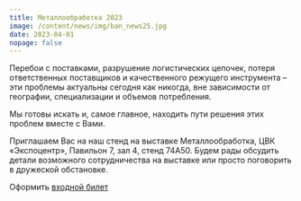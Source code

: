 ```yaml
---
title: Металлообработка 2023
image: /content/news/img/ban_news25.jpg
date: 2023-04-01
nopage: false
---
```

Перебои с поставками,  разрушение логистических цепочек, потеря ответственных поставщиков и качественного режущего инструмента   – эти проблемы актуальны сегодня как никогда, вне зависимости от географии, специализации и объемов потребления.

Мы готовы искать и, самое главное, находить пути решения этих проблем вместе с Вами. 

Приглашаем Вас на наш стенд на выставке Металлообработка,  ЦВК «Экспоцентр», Павильон 7, зал 4, стенд 74А50. Будем рады обсудить детали возможного сотрудничества на выставке или просто поговорить в дружеской обстановке.

Оформить [входной билет](https://www.metobr-expo.ru/ru/visitors/ticket/)